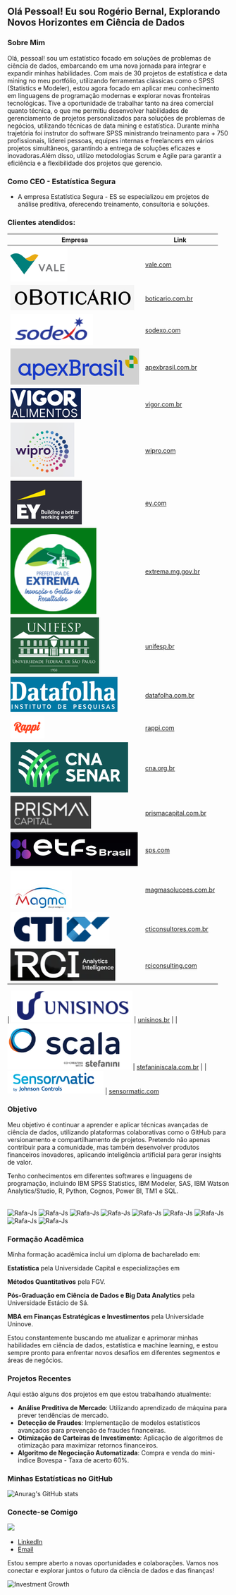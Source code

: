 ## Olá Pessoal! Eu sou Rogério Bernal, Explorando Novos Horizontes em Ciência de Dados

### Sobre Mim

Olá, pessoal! sou um estatístico focado em soluções de problemas de ciência de dados, embarcando em uma nova jornada para integrar e expandir minhas habilidades. 
Com mais de 30 projetos de estatística e data mining no meu portfólio, utilizando ferramentas clássicas como o SPSS (Statistics e Modeler), estou agora focado em aplicar meu conhecimento em linguagens de programação modernas e explorar novas fronteiras tecnológicas.
Tive a oportunidade de trabalhar tanto na área comercial quanto técnica, o que me permitiu desenvolver habilidades de gerenciamento de projetos personalizados para soluções de problemas de negócios, utilizando técnicas de data mining e estatística. 
Durante minha trajetória foi instrutor do software SPSS ministrando treinamento para + 750 profissionais, liderei pessoas, equipes internas e freelancers em vários projetos simultâneos, garantindo a entrega de soluções eficazes e inovadoras.Além disso, utilizo metodologias Scrum e Agile para garantir a eficiência e a flexibilidade dos projetos que gerencio.


### Como CEO - Estatística Segura 

- A empresa Estatística Segura - ES se especializou em projetos de análise preditiva, oferecendo treinamento, consultoria e soluções.


### Clientes atendidos:
| Empresa                                    | Link                                                                                     |
|--------------------------------------------|------------------------------------------------------------------------------------------|
| ![Vale](https://github.com/RBernalmoreno/Rbernalmoreno/raw/main/Vale.png)           | [vale.com](https://www.vale.com)                                                                         |
| ![O Boticário](https://github.com/RBernalmoreno/Rbernalmoreno/raw/main/Boticario.png) | [boticario.com.br](https://www.boticario.com.br)                                                       |
| ![Sodexo](https://github.com/RBernalmoreno/Rbernalmoreno/raw/main/Sodexo.png)       | [sodexo.com](https://www.sodexo.com)                                                                     |
| ![Apex - Brasil](https://github.com/RBernalmoreno/Rbernalmoreno/raw/main/apex_brasil.png) | [apexbrasil.com.br](https://www.apexbrasil.com.br)                                                 |
| ![Vigor Alimentos](https://github.com/RBernalmoreno/Rbernalmoreno/raw/main/Vigor.png) | [vigor.com.br](https://www.vigor.com.br)                                                               |
| ![Wipro](https://github.com/RBernalmoreno/Rbernalmoreno/raw/main/Wipro.png)         | [wipro.com](https://www.wipro.com)                                                                       |
| ![EY - Ernest & Young](https://github.com/RBernalmoreno/Rbernalmoreno/raw/main/EY.png) | [ey.com](https://www.ey.com)                                                                          |
| ![Prefeitura de Extrema - MG](https://github.com/RBernalmoreno/Rbernalmoreno/raw/main/Extrema.png) | [extrema.mg.gov.br](https://www.extrema.mg.gov.br)                                        |
| ![Unifesp](https://github.com/RBernalmoreno/Rbernalmoreno/raw/main/unifesp.png)     | [unifesp.br](https://www.unifesp.br)                                                                     |
| ![Data Folha](https://github.com/RBernalmoreno/Rbernalmoreno/raw/main/DataFolha.png) | [datafolha.com.br](https://datafolha.com.br)                                                            |
| ![Rappi](https://github.com/RBernalmoreno/Rbernalmoreno/raw/main/Rappi.png)         | [rappi.com](https://www.rappi.com)                                                                       |
| ![CNA](https://github.com/RBernalmoreno/Rbernalmoreno/raw/main/Cna.png)             | [cna.org.br](https://www.cna.org.br)                                                                     |
| ![Prisma Capital](https://github.com/RBernalmoreno/Rbernalmoreno/raw/main/Prisma.png) | [prismacapital.com.br](https://www.prismacapital.com.br)                                               |
| ![SPS](https://github.com/RBernalmoreno/Rbernalmoreno/raw/main/SPS.png)             | [sps.com](https://www.sps.com)                                                                           |
| ![Magma Soluções](https://github.com/RBernalmoreno/Rbernalmoreno/raw/main/Magma.png) | [magmasolucoes.com.br](https://www.magmasolucoes.com.br)                                                |
| ![CTI Consultores](https://github.com/RBernalmoreno/Rbernalmoreno/raw/main/CTI.png) | [cticonsultores.com.br](https://www.cticonsultores.com.br)                                               |
| ![RCI Consulting](https://github.com/RBernalmoreno/Rbernalmoreno/raw/main/rci.png)  | [rciconsulting.com](https://www.rciconsulting.com)                                                       |

| ![Unisinos](https://github.com/RBernalmoreno/Rbernalmoreno/raw/main/Unisinos.png)   | [unisinos.br](https://www.unisinos.br)                                                                   |
| ![Stefanini Scala](https://github.com/RBernalmoreno/Rbernalmoreno/raw/main/Stefanini.png) | [stefaniniscala.com.br](https://www.scalait.com)                                                   |
| ![Sensormatic](https://github.com/RBernalmoreno/Rbernalmoreno/raw/main/sensormatic.png) | [sensormatic.com](https://www.sensormatic.com)  
### Objetivo
Meu objetivo é continuar a aprender e aplicar técnicas avançadas de ciência de dados, utilizando plataformas colaborativas como o GitHub para versionamento e compartilhamento de projetos. 
Pretendo não apenas contribuir para a comunidade, mas também desenvolver produtos financeiros inovadores, aplicando inteligência artificial para gerar insights de valor.

Tenho conhecimentos em diferentes softwares e linguagens de programação, incluindo IBM SPSS Statistics, IBM Modeler, SAS, IBM Watson Analytics/Studio, R, Python, Cognos, Power BI, TM1 e SQL.
<div style="display: inline_block"><br>
  <img align="center" alt="Rafa-Js" height="60" width="70" src="https://cdn.jsdelivr.net/gh/devicons/devicon@latest/icons/spss/spss-original.svg" />
  <img align="center" alt="Rafa-Js" height="60" width="70" src="https://cdn.jsdelivr.net/gh/devicons/devicon@latest/icons/apachespark/apachespark-original-wordmark.svg" />
  <img align="center" alt="Rafa-Js" height="60" width="70" src="https://cdn.jsdelivr.net/gh/devicons/devicon@latest/icons/r/r-plain.svg" />
  <img align="center" alt="Rafa-Js" height="60" width="70" src="https://cdn.jsdelivr.net/gh/devicons/devicon@latest/icons/amazonwebservices/amazonwebservices-original-wordmark.svg" />
  <img align="center" alt="Rafa-Js" height="60" width="70" src="https://cdn.jsdelivr.net/gh/devicons/devicon@latest/icons/googlecloud/googlecloud-original-wordmark.svg" />
  <img align="center" alt="Rafa-Js" height="60" width="70" src="https://cdn.jsdelivr.net/gh/devicons/devicon@latest/icons/azure/azure-original-wordmark.svg" />
  <img align="center" alt="Rafa-Js" height="60" width="70" src="https://cdn.jsdelivr.net/gh/devicons/devicon@latest/icons/python/python-original-wordmark.svg" />
  <img align="center" alt="Rafa-Js" height="60" width="70" src="https://cdn.jsdelivr.net/gh/devicons/devicon@latest/icons/mysql/mysql-plain-wordmark.svg" />
  <img align="center" alt="Rafa-Js" height="60" width="70" src="https://cdn.jsdelivr.net/gh/devicons/devicon@latest/icons/azuresqldatabase/azuresqldatabase-original.svg" />
  </div>

### Formação Acadêmica
Minha formação acadêmica inclui um diploma de bacharelado em:

**Estatística** pela Universidade Capital e especializações em 

**Métodos Quantitativos** pela FGV. 

**Pós-Graduação em Ciência de Dados e Big Data Analytics** pela Universidade Estácio de Sá.

**MBA em Finanças Estratégicas e Investimentos** pela Universidade Uninove.

Estou constantemente buscando me atualizar e aprimorar minhas habilidades em ciência de dados, estatística e machine learning, e estou sempre pronto para enfrentar novos desafios em diferentes segmentos e áreas de negócios.
  
### Projetos Recentes
Aqui estão alguns dos projetos em que estou trabalhando atualmente:

- **Análise Preditiva de Mercado**: Utilizando aprendizado de máquina para prever tendências de mercado.
- **Detecção de Fraudes**: Implementação de modelos estatísticos avançados para prevenção de fraudes financeiras.
- **Otimização de Carteiras de Investimento**: Aplicação de algoritmos de otimização para maximizar retornos financeiros.
- **Algoritmo de Negociação Automatizada**: Compra e venda do mini-indice Bovespa - Taxa de acerto 60%.

### Minhas Estatísticas no GitHub

![Anurag's GitHub stats](https://github-readme-stats.vercel.app/api?username=RBernalmoreno&show_icons=true&theme=radical)

### Conecte-se Comigo

   <a href="https://www.linkedin.com/in/https://www.linkedin.com/in/rogerio-bernal-moreno/" target="_blank"><img src="https://img.shields.io/badge/-LinkedIn-%230077B5?style=for-the-badge&logo=linkedin&logoColor=white" target="_blank"></a> 
- [LinkedIn](https://www.linkedin.com/in/rogerio-bernal-moreno/)
- [Email](mailto:rbernalmoreno@gmail.com)
  
Estou sempre aberto a novas oportunidades e colaborações. Vamos nos conectar e explorar juntos o futuro da ciência de dados e das finanças!

![Investment Growth](https://github.com/RBernalmoreno/Pessoal/blob/main/data_scientist_animation.gif)

